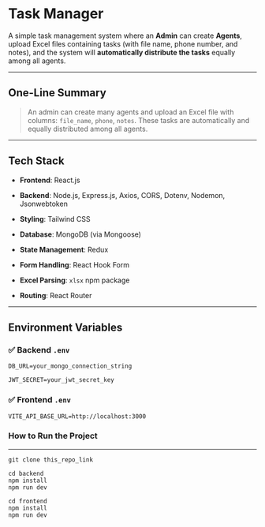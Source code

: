 # Task Manager

A simple task management system where an **Admin** can create **Agents**, upload Excel files containing tasks (with file name, phone number, and notes), and the system will **automatically distribute the tasks** equally among all agents.

---

## One-Line Summary

> An admin can create many agents and upload an Excel file with columns: `file_name`, `phone`, `notes`. These tasks are automatically and equally distributed among all agents.

---

## Tech Stack

- **Frontend**: React.js

- **Backend**: Node.js, Express.js, Axios, CORS, Dotenv, Nodemon, Jsonwebtoken

- **Styling**: Tailwind CSS

- **Database**: MongoDB (via Mongoose)

- **State Management**: Redux

- **Form Handling**: React Hook Form

- **Excel Parsing**: `xlsx` npm package

- **Routing**: React Router

---

## Environment Variables

### ✅ Backend `.env`

`DB_URL=your_mongo_connection_string`

`JWT_SECRET=your_jwt_secret_key`

### ✅ Frontend `.env`

`VITE_API_BASE_URL=http://localhost:3000`

### How to Run the Project

---

```
git clone this_repo_link

cd backend
npm install
npm run dev

cd frontend
npm install
npm run dev
```
